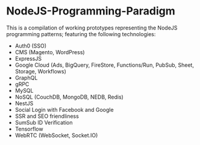 # NodeJS-Programming-Paradigm

This is a compilation of working prototypes representing the NodeJS programming patterns;
featuring the following technologies:
  - Auth0 (SSO)
  - CMS (Magento, WordPress)
  - ExpressJS
  - Google Cloud (Ads, BigQuery, FireStore, Functions/Run, PubSub, Sheet, Storage, Workflows)
  - GraphQL
  - gRPC
  - MySQL
  - NoSQL (CouchDB, MongoDB, NEDB, Redis)
  - NestJS
  - Social Login with Facebook and Google
  - SSR and SEO friendliness
  - SumSub ID Verification
  - Tensorflow
  - WebRTC (WebSocket, Socket.IO)
